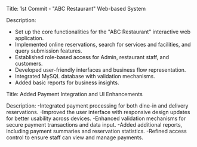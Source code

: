 Title: 1st Commit - "ABC Restaurant" Web-based System

Description:
- Set up the core functionalities for the "ABC Restaurant" interactive web application.
- Implemented online reservations, search for services and facilities, and query submission features.
- Established role-based access for Admin, restaurant staff, and customers.
- Developed user-friendly interfaces and business flow representation.
- Integrated MySQL database with validation mechanisms.
- Added basic reports for business insights.
  


Title: Added Payment Integration and UI Enhancements

Description:
-Integrated payment processing for both dine-in and delivery reservations.
-Improved the user interface with responsive design updates for better usability across devices.
-Enhanced validation mechanisms for secure payment transactions and data input.
-Added additional reports, including payment summaries and reservation statistics.
-Refined access control to ensure staff can view and manage payments.
